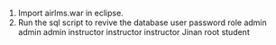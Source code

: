 1. Import airlms.war in eclipse.
2. Run the sql script to revive the database
user                password          role
admin               admin             admin
instructor          instructor        instructor
Jinan               root              student
